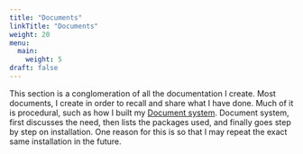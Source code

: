 ```yaml
---
title: "Documents"
linkTitle: "Documents"
weight: 20
menu:
  main:
    weight: 5
draft: false
---
```


This section is a conglomeration of all the documentation I create. Most documents, I create in order to recall and share what I have done. Much of it is procedural, such as how I built my [Document system](/docs/document-system/). Document system, first discusses the need, then lists the packages used, and finally goes step by step on installation. One reason for this is so that I may repeat the exact same installation in the future.


